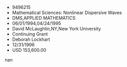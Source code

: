 
* 9496215
* Mathematical Sciences: Nonlinear Dispersive Waves
* DMS,APPLIED MATHEMATICS
* 06/01/1994,04/24/1995
* David McLaughlin,NY,New York University
* Continuing Grant
* Deborah Lockhart
* 12/31/1996
* USD 153,600.00

nan
